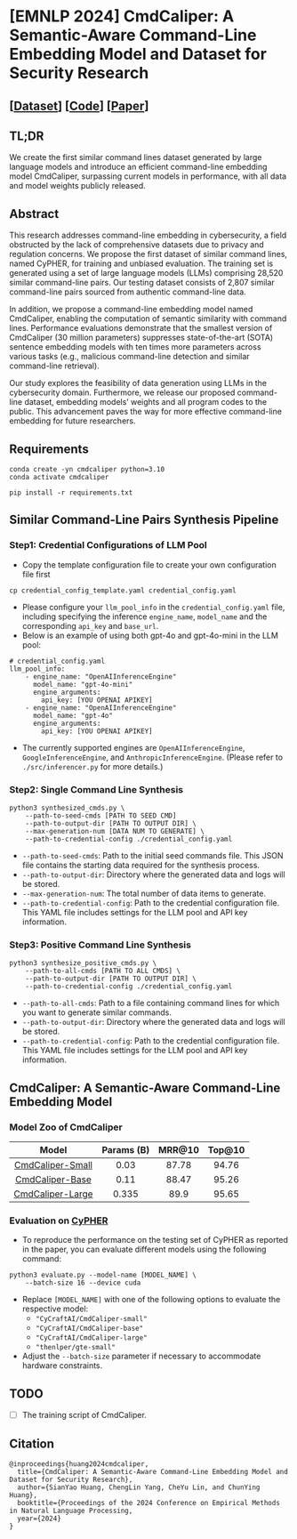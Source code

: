# [EMNLP 2024] CmdCaliper: A Semantic-Aware Command-Line Embedding Model and Dataset for Security Research
## [[Dataset](https://huggingface.co/datasets/CyCraftAI/CyPHER)] [[Code](https://github.com/cycraft-corp/CmdCaliper)] [[Paper](https://arxiv.org/abs/2411.01176)] 
## TL;DR
We create the first similar command lines dataset generated by large language models and introduce an efficient command-line embedding model CmdCaliper, surpassing current models in performance, with all data and model weights publicly released.

## Abstract
This research addresses command-line embedding in cybersecurity, a field obstructed by the lack of comprehensive datasets due to privacy and regulation concerns. We propose the first dataset of similar command lines, named CyPHER, for training and unbiased evaluation. The training set is generated using a set of large language models (LLMs) comprising 28,520 similar command-line pairs. Our testing dataset consists of 2,807 similar command-line pairs sourced from authentic command-line data.

In addition, we propose a command-line embedding model named CmdCaliper, enabling the computation of semantic similarity with command lines. Performance evaluations demonstrate that the smallest version of CmdCaliper (30 million parameters) suppresses state-of-the-art (SOTA) sentence embedding models with ten times more parameters across various tasks (e.g., malicious command-line detection and similar command-line retrieval).

Our study explores the feasibility of data generation using LLMs in the cybersecurity domain. Furthermore, we release our proposed command-line dataset, embedding models’ weights and all program codes to the public. This advancement paves the way for more effective command-line embedding for future researchers.

## Requirements
```
conda create -yn cmdcaliper python=3.10
conda activate cmdcaliper

pip install -r requirements.txt
```

## Similar Command-Line Pairs Synthesis Pipeline
### Step1: Credential Configurations of LLM Pool
- Copy the template configuration file to create your own configuration file first
```
cp credential_config_template.yaml credential_config.yaml
```
- Please configure your `llm_pool_info` in the `credential_config.yaml` file, including specifying the inference `engine_name`, `model_name` and the corresponding `api_key` and `base_url`.
- Below is an example of using both gpt-4o and gpt-4o-mini in the LLM pool:
```
# credential_config.yaml
llm_pool_info:
    - engine_name: "OpenAIInferenceEngine"
      model_name: "gpt-4o-mini"
      engine_arguments:
        api_key: [YOU OPENAI APIKEY]
    - engine_name: "OpenAIInferenceEngine"
      model_name: "gpt-4o"
      engine_arguments:
        api_key: [YOU OPENAI APIKEY]
```
- The currently supported engines are `OpenAIInferenceEngine`, `GoogleInferenceEngine`, and `AnthropicInferenceEngine`. (Please refer to `./src/inferencer.py` for more details.)

### Step2: Single Command Line Synthesis
```
python3 synthesized_cmds.py \
    --path-to-seed-cmds [PATH TO SEED CMD]
    --path-to-output-dir [PATH TO OUTPUT DIR] \
    --max-generation-num [DATA NUM TO GENERATE] \
    --path-to-credential-config ./credential_config.yaml
```

- `--path-to-seed-cmds`: Path to the initial seed commands file. This JSON file contains the starting data required for the synthesis process.
- `--path-to-output-dir`: Directory where the generated data and logs will be stored.
- `--max-generation-num`: The total number of data items to generate.
- `--path-to-credential-config`: Path to the credential configuration file. This YAML file includes settings for the LLM pool and API key information.

### Step3: Positive Command Line Synthesis
```
python3 synthesize_positive_cmds.py \
    --path-to-all-cmds [PATH TO ALL CMDS] \
    --path-to-output-dir [PATH TO OUTPUT DIR] \
    --path-to-credential-config ./credential_config.yaml
```
- `--path-to-all-cmds`: Path to a file containing command lines for which you want to generate similar commands.
- `--path-to-output-dir`: Directory where the generated data and logs will be stored.
- `--path-to-credential-config`: Path to the credential configuration file. This YAML file includes settings for the LLM pool and API key information.

## CmdCaliper: A Semantic-Aware Command-Line Embedding Model

### Model Zoo of CmdCaliper


|       Model       | Params (B) | MRR@10 | Top@10 |
|:-----------------:|:----------:|:------:|:-------:|
| [CmdCaliper-Small](https://huggingface.co/CyCraftAI/CmdCaliper-small)|    0.03   |  87.78 | 94.76 | 
| [CmdCaliper-Base](https://huggingface.co/CyCraftAI/CmdCaliper-base)|    0.11   |  88.47 | 95.26 | 
| [CmdCaliper-Large](https://huggingface.co/CyCraftAI/CmdCaliper-large) |    0.335   |  89.9 | 95.65 |


### Evaluation on [CyPHER](https://huggingface.co/datasets/CyCraftAI/CyPHER)
- To reproduce the performance on the testing set of CyPHER as reported in the paper, you can evaluate different models using the following command:

```
python3 evaluate.py --model-name [MODEL_NAME] \
    --batch-size 16 --device cuda
```
- Replace `[MODEL_NAME]` with one of the following options to evaluate the respective model:
    - `"CyCraftAI/CmdCaliper-small"`
    - `"CyCraftAI/CmdCaliper-base"`
    - `"CyCraftAI/CmdCaliper-large"`
    - `"thenlper/gte-small"`
- Adjust the `--batch-size` parameter if necessary to accommodate hardware constraints.

## TODO 
- [ ] The training script of CmdCaliper.

## Citation
```
@inproceedings{huang2024cmdcaliper,
  title={CmdCaliper: A Semantic-Aware Command-Line Embedding Model and Dataset for Security Research},
  author={SianYao Huang, ChengLin Yang, CheYu Lin, and ChunYing Huang},
  booktitle={Proceedings of the 2024 Conference on Empirical Methods in Natural Language Processing,
  year={2024}
} 
```
